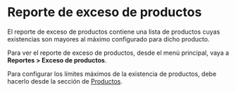 # Reporte de exceso de productos

El reporte de exceso de productos contiene una lista de productos cuyas existencias son mayores al máximo configurado para dicho producto.

Para ver el reporte de exceso de productos, desde el menú principal, vaya a **Reportes > Exceso de productos**.

Para configurar los límites máximos de la existencia de productos, debe hacerlo desde la sección de [Productos](../catalogo/productos.md).

